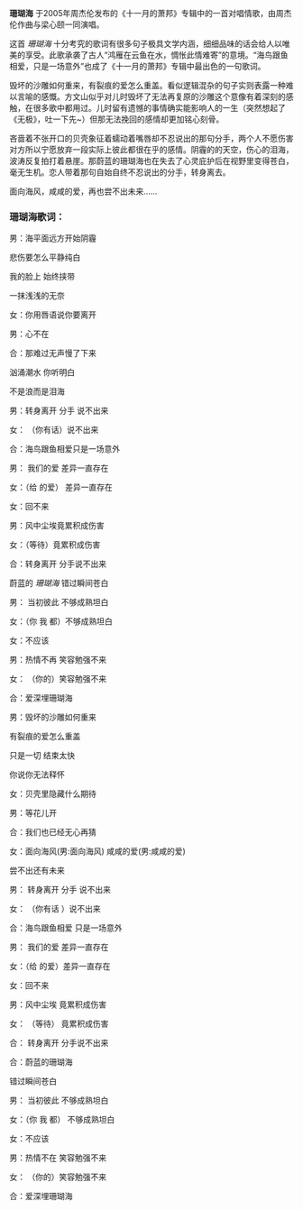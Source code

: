

**珊瑚海** 于2005年周杰伦发布的《十一月的萧邦》专辑中的一首对唱情歌，由周杰伦作曲与梁心颐一同演唱。

这首 _珊瑚海_
十分考究的歌词有很多句子极具文学内涵，细细品味的话会给人以唯美的享受。此歌承袭了古人“鸿雁在云鱼在水，惆怅此情难寄”的意境。“海鸟跟鱼相爱，只是一场意外”也成了《十一月的萧邦》专辑中最出色的一句歌词。

毁坏的沙雕如何重来，有裂痕的爱怎么重盖。看似逻辑混杂的句子实则表露一种难以言喻的感慨。方文山似乎对儿时毁坏了无法再复原的沙雕这个意像有着深刻的感触，在很多歌中都用过。儿时留有遗憾的事情确实能影响人的一生（突然想起了《无极》，吐一下先~）但那无法挽回的感情却更加铭心刻骨。

吝啬着不张开口的贝壳象征着蠕动着嘴唇却不忍说出的那句分手，两个人不愿伤害对方所以宁愿放弃一段实际上彼此都很在乎的感情。阴霾的的天空，伤心的泪海，波涛反复拍打着悬崖。那蔚蓝的珊瑚海也在失去了心灵庇护后在视野里变得苍白，毫无生机。恋人带着那句自始自终不忍说出的分手，转身离去。

面向海风，咸咸的爱，再也尝不出未来……

### 珊瑚海歌词：

男：海平面远方开始阴霾

悲伤要怎么平静纯白

我的脸上 始终挟带

一抹浅浅的无奈

女：你用唇语说你要离开

男：心不在

合：那难过无声慢了下来

汹涌潮水 你听明白

不是浪而是泪海

男：转身离开 分手 说不出来

女： （你有话）说不出来

合：海鸟跟鱼相爱只是一场意外

男： 我们的爱 差异一直存在

女：（给 的爱） 差异一直存在

女：回不来

男：风中尘埃竟累积成伤害

女：（等待）竟累积成伤害

合：转身离开 分手说不出来

蔚蓝的 _珊瑚海_ 错过瞬间苍白

男： 当初彼此 不够成熟坦白

女：（你 我 都）不够成熟坦白

女：不应该

男：热情不再 笑容勉强不来

女： （你的）笑容勉强不来

合：爱深埋珊瑚海

男：毁坏的沙雕如何重来

有裂痕的爱怎么重盖

只是一切 结束太快

你说你无法释怀

女：贝壳里隐藏什么期待

男：等花儿开

合：我们也已经无心再猜

女：面向海风(男:面向海风) 咸咸的爱(男:咸咸的爱)

尝不出还有未来

男： 转身离开 分手 说不出来

女： （你有话 ）说不出来

合：海鸟跟鱼相爱 只是一场意外

男： 我们的爱 差异一直存在

女：（给 的爱）差异一直存在

女：回不来

男：风中尘埃 竟累积成伤害

女： （等待） 竟累积成伤害

合： 转身离开 分手说不出来

合：蔚蓝的珊瑚海

错过瞬间苍白

男： 当初彼此 不够成熟坦白

女：（你 我 都） 不够成熟坦白

女：不应该

男：热情不在 笑容勉强不来

女： （你的）笑容勉强不来

合：爱深埋珊瑚海

